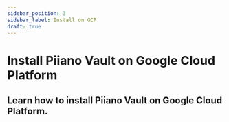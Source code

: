 ```yaml
---
sidebar_position: 3
sidebar_label: Install on GCP
draft: true
---
```


# Install Piiano Vault on Google Cloud Platform

## Learn how to install Piiano Vault on Google Cloud Platform.

